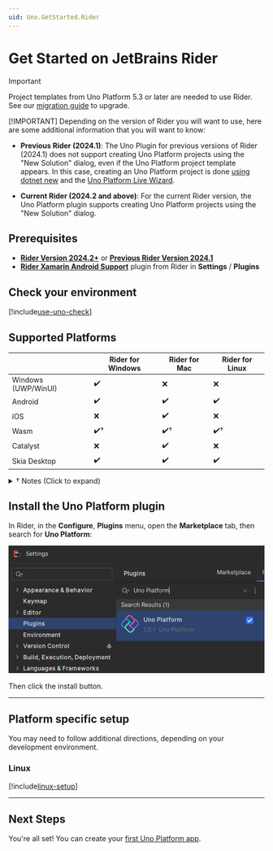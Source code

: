 ```yaml
---
uid: Uno.GetStarted.Rider
---
```


# Get Started on JetBrains Rider

> [!IMPORTANT]
> Project templates from Uno Platform 5.3 or later are needed to use Rider. See our [migration guide](xref:Uno.Development.MigratingFromPreviousReleases) to upgrade.
>
> [!IMPORTANT]
> Depending on the version of Rider you will want to use, here are some additional information that you will want to know:
>
> - **Previous Rider (2024.1)**: The Uno Plugin for previous versions of Rider (2024.1) does not support creating Uno Platform projects using the "New Solution" dialog, even if the Uno Platform project template appears. In this case, creating an Uno Platform project is done [using dotnet new](xref:Uno.GetStarted.dotnet-new) and the <a target="_blank" href="https://aka.platform.uno/app-wizard">Uno Platform Live Wizard</a>.
>
> - **Current Rider (2024.2 and above)**: For the current Rider version, the Uno Platform plugin supports creating Uno Platform projects using the "New Solution" dialog.

## Prerequisites

- [**Rider Version 2024.2+**](https://aka.platform.uno/rider-version-2024-2) or [**Previous Rider Version 2024.1**](https://aka.platform.uno/rider-version-2024-1)
- [**Rider Xamarin Android Support**](https://plugins.jetbrains.com/plugin/12056-rider-xamarin-android-support/) plugin from Rider in **Settings** / **Plugins**

## Check your environment

[!include[use-uno-check](includes/use-uno-check-inline-noheader.md)]

## Supported Platforms

|                       | **Rider for Windows** | **Rider for Mac**  | **Rider for Linux** |
|-----------------------|-----------------------|--------------------|---------------------|
| Windows (UWP/WinUI)   | ✔️                   | ❌                 | ❌                 |
| Android               | ✔️                   | ✔️                 | ✔️                |
| iOS                   | ❌                   | ✔️                 | ❌                 |
| Wasm                  | ✔️†                  | ✔️†                | ✔️†                |
| Catalyst              | ❌                   | ✔️                 | ❌                 |
| Skia Desktop          | ✔️                   | ✔️                 | ✔️                |

<details>
    <summary>† Notes (Click to expand)</summary>

- **WebAssembly**: debugging from the IDE is not available yet on Rider. You can use the [Chromium in-browser debugger](xref:UnoWasmBootstrap.Features.Debugger#how-to-use-the-browser-debugger) instead.

</details>

## Install the Uno Platform plugin

In Rider, in the **Configure**, **Plugins** menu, open the **Marketplace** tab, then search for **Uno Platform**:

![Visual Studio Installer - .NET desktop development workload](Assets/ide-rider-plugin-search.png)

Then click the install button.

---

## Platform specific setup

You may need to follow additional directions, depending on your development environment.

### Linux

[!include[linux-setup](includes/additional-linux-setup-inline.md)]

---

## Next Steps

You're all set! You can create your [first Uno Platform app](xref:Uno.GettingStarted.CreateAnApp.Rider).
